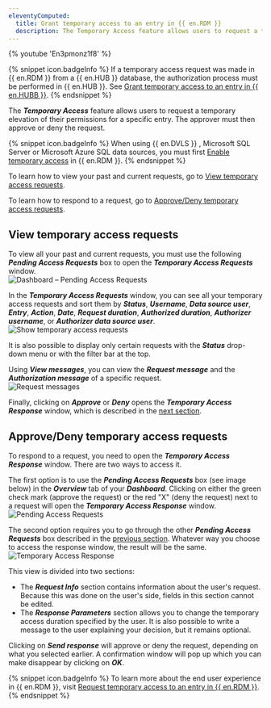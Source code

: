 ```yaml
---
eleventyComputed:
  title: Grant temporary access to an entry in {{ en.RDM }}
  description: The Temporary Access feature allows users to request a temporary elevation of their permissions for a specific entry. The approver must then approve or deny the request. 
---
```

{% youtube 'En3pmonz1f8' %}  

{% snippet icon.badgeInfo %} 
If a temporary access request was made in {{ en.RDM }} from a {{ en.HUB }} database, the authorization process must be performed in {{ en.HUB }}. See [Grant temporary access to an entry in {{ en.HUBB }}](/hub/web-interface/hub-overview/temporary-access/grant-temporary-access/). 
{% endsnippet %}
 
The ***Temporary Access*** feature allows users to request a temporary elevation of their permissions for a specific entry. The approver must then approve or deny the request. 

{% snippet icon.badgeInfo %} 
When using {{ en.DVLS }} , Microsoft SQL Server or Microsoft Azure SQL data sources, you must first [Enable temporary access](/kb/remote-desktop-manager/how-to-articles/enable-temporary-access/) in {{ en.RDM }}. 
{% endsnippet %}
 
To learn how to view your past and current requests, go to [View temporary access requests](#view-temporary-access-requests).   

To learn how to respond to a request, go to [Approve/Deny temporary access requests](#approvedeny-temporary-access-requests).  

## View temporary access requests 

To view all your past and current requests, you must use the following ***Pending Access Requests*** box to open the ***Temporary Access Requests*** window.  
![Dashboard – Pending Access Requests](https://webdevolutions.azureedge.net/docs/en/rdm/windows/RDMWin2072.png) 

In the ***Temporary Access Requests*** window, you can see all your temporary access requests and sort them by ***Status***, ***Username***, ***Data source user***, ***Entry***, ***Action***, ***Date***, ***Request duration***, ***Authorized duration***, ***Authorizer username***, or ***Authorizer data source user***.  
![Show temporary access requests](https://webdevolutions.azureedge.net/docs/en/rdm/windows/RDMWin2074.png) 

It is also possible to display only certain requests with the ***Status*** drop-down menu or with the filter bar at the top.  

Using ***View messages***, you can view the ***Request message*** and the ***Authorization message*** of a specific request.  
![Request messages](https://webdevolutions.azureedge.net/docs/en/rdm/windows/RDMWin2076.png) 

Finally, clicking on ***Approve*** or ***Deny*** opens the ***Temporary Access Response*** window, which is described in the [next section](#approvedeny-temporary-access-requests). 

## Approve/Deny temporary access requests 

To respond to a request, you need to open the ***Temporary Access Response*** window. There are two ways to access it.  

The first option is to use the ***Pending Access Requests*** box (see image below) in the ***Overview*** tab of your ***Dashboard***. Clicking on either the green check mark (approve the request) or the red "X" (deny the request) next to a request will open the ***Temporary Access Response*** window.  
![Pending Access Requests](https://webdevolutions.azureedge.net/docs/en/rdm/windows/RDMWin2077.png) 

The second option requires you to go through the other ***Pending Access Requests*** box described in the [previous section](#view-temporary-access-requests). Whatever way you choose to access the response window, the result will be the same.  
![Temporary Access Response](https://webdevolutions.azureedge.net/docs/en/rdm/windows/RDMWin2080.png) 

This view is divided into two sections: 

* The ***Request Info*** section contains information about the user's request. Because this was done on the user's side, fields in this section cannot be edited. 
* The ***Response Parameters*** section allows you to change the temporary access duration specified by the user. It is also possible to write a message to the user explaining your decision, but it remains optional. 

Clicking on ***Send response*** will approve or deny the request, depending on what you selected earlier. A confirmation window will pop up which you can make disappear by clicking on ***OK***. 

{% snippet icon.badgeInfo %} 
To learn more about the end user experience in {{ en.RDM }}, visit [Request temporary access to an entry in {{ en.RDM }}](/rdm/windows/user-interface/content-area/temporary-access/request-temporary-access/). 
{% endsnippet %}
